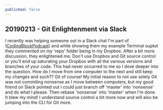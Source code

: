 ```yaml
---
published: false
---
```

## 20190213 - Git Enlightenment via Slack

I recently was helping someone out in a Slack chat I'm part of ([CodingBlockPodcast](https://codingblocks.net)) and while showing them my example Terminal ouptut they commented on my 'repo' folder being in my Dropbox. After a bit more discussion, they enlightened me. Don't use Dropbox and Git source control or you'll end up saturating your Dropbox with all the various versions and branches of your code. This had never occurred to me so I dove deeper into the question. How do I move from one computer to the next and still keep my changes and such?? Git of course! My initial reason to not use solely Git was not commiting nonsense as I move between computers, but my good friend on Slack pointed out I could just branch off 'master' into 'nonsense' and do what I please. Then rebase 'nonsense' into 'master' when I'm done. It blew my mind! I understand source control a bit more now and will also be jumping into the CLI for Git more.
